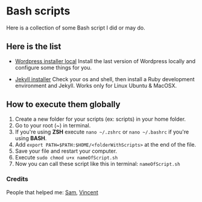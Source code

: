 # Bash scripts

Here is a collection of some Bash script I did or may do.

## Here is the list

* [Wordpress installer local](wordpress_readme.md)
Install the last version of Wordpress locally and configure some things for you.

* [Jekyll installer](jekyll_readme.md)
Check your os and shell, then install a Ruby development environment and Jekyll. Works only for Linux Ubuntu & MacOSX.

## How to execute them globally

1. Create a new folder for your scripts (ex: scripts) in your home folder.
2. Go to your root (~) in terminal.
3. If you're using **ZSH** execute `nano ~/.zshrc`  or `nano ~/.bashrc` if you're using **BASH**.
4. Add `export PATH=$PATH:$HOME/<folderWithScripts>` at the end of the file.
5. Save your file and restart your computer.
6. Execute `sudo chmod u+x nameOfScript.sh`
7. Now you can call these script like this in terminal: `nameOfScript.sh`

### Credits

People that helped me: [Sam](https://github.com/sdegueldre), [Vincent](https://github.com/Raigyo)